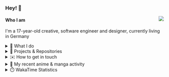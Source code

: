 ### Hey! 👋

[<img src="https://lanyard-profile-readme.vercel.app/api/228965621478588416" align="right">](https://discord.com/users/228965621478588416)

#### Who I am

I'm a 17-year-old creative, software engineer and designer, currently living in Germany

<details>
  <summary>💼 What I do</summary>

I currently am working on starting a publishing and management company for creatives.
I also am creative lead, community manager, and web developer at the Minecraft Server [Xenyria](https://xenyria.net) and the team behind it, [Pixelground Labs](https://pixelgroundlabs.com).
</details>

<details>
  <summary>📁 Projects & Repositories</summary>

<table>
    <thead>
        <tr>
            <th colspan=2>Svelte Libraries</th>
        </tr>
    </thead>
    <tbody>
        <tr>
            <td><a href="https://github.com/pixelgroundlabs/svelte-skinview3d">pixelgroundlabs/svelte-skinview3d</a></td>
            <td>A svelte component for rendering Minecraft SKins in 3D based on <a href="https://github.com/bs-community/skinview3d">skinview3d</a></td>
        </tr>
    </tbody>
    <thead>
        <tr>
            <th colspan=2>Minecraft Mods</th>
        </tr>
    </thead>
    <tbody>
        <tr>
            <td><a href="https://github.com/XenyriaNET/xeem">Xenyria Experience Enhancement Mod</a></td>
            <td>A client-side Minecraft Mod aiming to improve the experience on the Xenyria Minecraft Server</td>
        </tr>
    </tbody>
    <thead>
        <tr>
            <th colspan=2>Old Stuff</th>
        </tr>
    </thead>
    <tbody>
        <tr>
            <td><a href="https://github.com/OfficialCRUGG/lwstatus">lwstatus</a></td>
            <td>Lightweight webserver exposing various system metrics as a JSON endpoint and frontend</td>
        </tr>
        <tr>
            <td><a href="https://github.com/OfficialCRUGG/cfddns">cfddns / cloudflare-dyndns</a></td>
            <td>Simple application to run in the background that regularly checks for IP address changes and updates specific Cloudflare DNS Records accordingly. <s><i>Not sure how this still works...</i></s></td>
        </tr>
    </tbody>
</table>

</details>

<details>
  <summary>✉️ How to get in touch</summary>
  
> Sorted by how quickly you can expect a reply
- [Hit me up on Discord](https://discord.com/users/228965621478588416)
- [Hit me up on Twitter](https://twitter.com/cruggdev)
- [Send me a mail](mailto:me@crg.sh)
</details>


<details>
  <summary>🌸 My recent anime & manga activity</summary>
  
<!-- ANILIST_ACTIVITY:start -->

-   📺 Watched episode 3 - 4 of [Golden Time](https://anilist.co/anime/17895) (14:18, 24 April 2024)
-   📺 Watched episode 1 - 2 of [Golden Time](https://anilist.co/anime/17895) (01:42, 24 April 2024)
-   📺 Completed [SPY x FAMILY CODE: White ](https://anilist.co/anime/158928) (20:45, 23 April 2024)
-   📺 Completed [SPY x FAMILY Season 2](https://anilist.co/anime/158927) (22:38, 09 April 2024)
-   📺 Plans to watch [SPY x FAMILY CODE: White ](https://anilist.co/anime/158928) (11:43, 09 April 2024)

<!-- ANILIST_ACTIVITY:end -->
</details>

<details>
  <summary>⏱️ WakaTime Statistics</summary>

<!--START_SECTION:waka-->

```txt
From: 17 April 2024 - To: 24 April 2024

Svelte        11 hrs 27 mins  ███████████████████▒░░░░░   77.92 %
TypeScript    2 hrs 22 mins   ████░░░░░░░░░░░░░░░░░░░░░   16.20 %
JavaScript    19 mins         ▓░░░░░░░░░░░░░░░░░░░░░░░░   02.26 %
INI           9 mins          ▒░░░░░░░░░░░░░░░░░░░░░░░░   01.10 %
JSON          8 mins          ▒░░░░░░░░░░░░░░░░░░░░░░░░   00.93 %
```

<!--END_SECTION:waka-->
</details>

